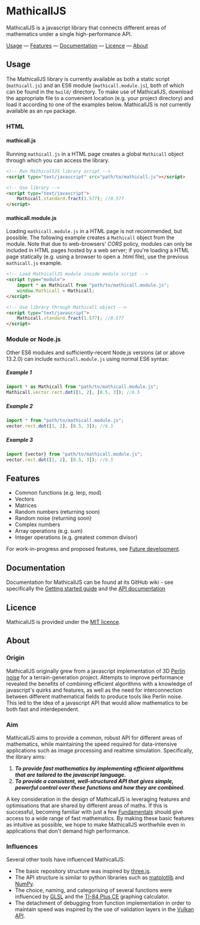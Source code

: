 # MathicallJS

MathicallJS is a javascript library that connects different areas of mathematics under a single high-performance API.

[Usage](#usage) &mdash;
[Features](#features) &mdash;
[Documentation](#documentation) &mdash;
[Licence](#licence) &mdash;
[About](#about)

## Usage
The MathicallJS library is currently available as both a static script (`mathicall.js`) and an ES6 module (`mathicall.module.js`), both of which can be found in the `build/` directory. To make use of MathicallJS, download the appropriate file to a convenient location (e.g. your project directory) and load it according to one of the examples below. MathicallJS is not currently available as an `npm` package.

### HTML
#### mathicall.js
Running `mathicall.js` in a HTML page creates a global `Mathicall` object through which you can access the library.
```html
<!-- Run MathicallJS library script -->
<script type="text/javascript" src="path/to/mathicall.js"></script>

<!-- Use library -->
<script type="text/javascript">
	Mathicall.standard.fract(1.577); //0.577
</script>
```

#### mathicall.module.js
Loading `mathicall.module.js` in a HTML page is not recommended, but possible. The following example creates a `Mathicall` object from the module. Note that due to web-browsers' _CORS_ policy, modules can only be included in HTML pages hosted by a web server; if you're loading a HTML page statically (e.g. using a browser to open a .html file), use the previous `mathicall.js` example.
```html
<!-- Load MathicallJS module inside module script -->
<script type="module">
	import * as Mathicall from "path/to/mathicall.module.js";
	window.Mathicall = Mathicall;
</script>

<!-- Use library through Mathicall object -->
<script type="text/javascript">
	Mathicall.standard.fract(1.577); //0.577
</script>
```

### Module or Node.js
Other ES6 modules and sufficiently-recent Node.js versions (at or above 13.2.0) can include `mathicall.module.js` using normal ES6 syntax:
##### Example 1
```javascript
import * as Mathicall from "path/to/mathicall.module.js";
Mathicall.vector.rect.dot([1, 2], [0.5, 3]); //6.5
```
##### Example 2
```javascript
import * from "path/to/mathicall.module.js";
vector.rect.dot([1, 2], [0.5, 3]); //6.5
```
##### Example 3
```javascript
import {vector} from "path/to/mathicall.module.js";
vector.rect.dot([1, 2], [0.5, 3]); //6.5
```

## Features
- Common functions (e.g. lerp, mod)
- Vectors
- Matrices
- Random numbers (returning soon)
- Random noise (returning soon)
- Complex numbers
- Array operations (e.g. sum)
- Integer operations (e.g. greatest common divisor)

For work-in-progress and proposed features, see [Future development](https://github.com/PatGleeson101/mathicall.js/wiki/Future-development).


## Documentation
Documentation for MathicallJS can be found at its GitHub wiki - see specifically the [Getting started guide](https://github.com/PatGleeson101/mathicall.js/wiki/Getting-started) and the [API documentation](https://github.com/PatGleeson101/mathicall.js/wiki/API-documentation)

## Licence
MathicallJS is provided under the [MIT licence](LICENCE).

## About
### Origin
MathicallJS originally grew from a javascript implementation of 3D [Perlin noise](https://en.wikipedia.org/wiki/Perlin_noise) for a terrain-generation project. Attempts to improve performance revealed the benefits of combining efficient algorithms with a knowledge of javascript's quirks and features, as well as the need for interconnection between different mathematical fields to produce tools like Perlin noise. This led to the idea of a javascript API that would allow mathematics to be both fast and interdependent.

### Aim
MathicallJS aims to provide a common, robust API for different areas of mathematics, while maintaining the speed required for data-intensive applications such as image processing and realtime simulation. Specifically, the library aims:

1. _**To provide fast mathematics by implementing efficient algorithms that are tailored to the javascript language.**_
2. _**To provide a consistent, well-structured API that gives simple, powerful control over these functions and how they are combined.**_

A key consideration in the design of MathicallJS is leveraging features and optimisations that are shared by different areas of maths. If this is successful, becoming familiar with just a few [Fundamentals](https://github.com/PatGleeson101/mathicall.js/wiki/Getting-started#Fundamentals) should give access to a wide range of fast mathematics. By making these basic features as intuitive as possible, we hope to make MathicallJS worthwhile even in applications that don't demand high performance.


### Influences
Several other tools have influenced MathicallJS:

- The basic repository structure was inspired by [three.js](https://github.com/mrdoob/three.js/).
- The API structure is similar to python libraries such as [matplotlib](https://matplotlib.org/) and [NumPy](https://numpy.org/).
- The choice, naming, and categorising of several functions were influenced by [GLSL](https://en.wikipedia.org/wiki/OpenGL_Shading_Language) and the [TI-84 Plus CE](https://education.ti.com/en-au/products/calculators/graphing-calculators/ti-84-plus-ce) graphing calculator.
- The detachment of debugging from function implementation in order to maintain speed was inspired by the use of validation layers in the [Vulkan API](https://en.wikipedia.org/wiki/Vulkan_(API)).